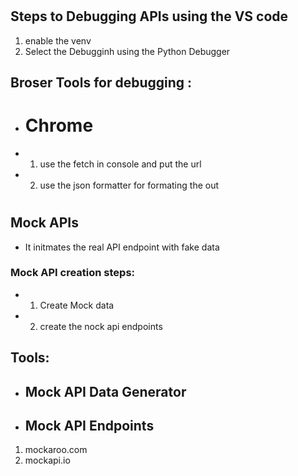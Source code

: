# 
## Steps to Debugging APIs using the VS code 

1. enable the venv
2. Select the Debugginh using the Python Debugger

## Broser Tools for debugging :

- # Chrome
-  1. use  the fetch in console and put the url
-  2. use the json formatter for formating the out

#
## Mock APIs

- It initmates the real API  endpoint with fake data 

### Mock API creation steps:
- 1. Create Mock data 
- 2. create the nock api endpoints

## Tools: 

- ## Mock API Data Generator 
- ## Mock API Endpoints

1. mockaroo.com
2. mockapi.io
